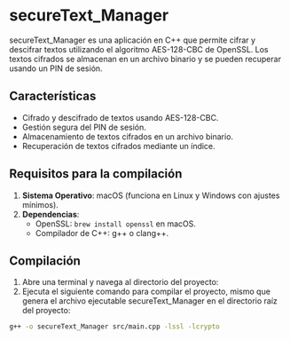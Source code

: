# secureText_Manager

secureText_Manager es una aplicación en C++ que permite cifrar y descifrar textos utilizando el algoritmo AES-128-CBC de OpenSSL. Los textos cifrados se almacenan en un archivo binario y se pueden recuperar usando un PIN de sesión.

## Características
- Cifrado y descifrado de textos usando AES-128-CBC.
- Gestión segura del PIN de sesión.
- Almacenamiento de textos cifrados en un archivo binario.
- Recuperación de textos cifrados mediante un índice.

## Requisitos para la compilación
1. **Sistema Operativo**: macOS (funciona en Linux y Windows con ajustes mínimos).
2. **Dependencias**: 
   - OpenSSL: `brew install openssl` en macOS.
   - Compilador de C++: g++ o clang++.
   
## Compilación
1. Abre una terminal y navega al directorio del proyecto:
2. Ejecuta el siguiente comando para compilar el proyecto, mismo que genera el archivo ejecutable secureText_Manager en el directorio raíz del proyecto:
```bash
g++ -o secureText_Manager src/main.cpp -lssl -lcrypto

